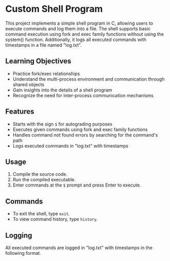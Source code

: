 # Custom Shell Program

This project implements a simple shell program in C, allowing users to execute commands and log them into a file. The shell supports basic command execution using fork and exec family functions without using the system() function. Additionally, it logs all executed commands with timestamps in a file named "log.txt".

## Learning Objectives

- Practice fork/exec relationships
- Understand the multi-process environment and communication through shared objects
- Gain insights into the details of a shell program
- Recognize the need for inter-process communication mechanisms

## Features

- Starts with the sign `$` for autograding purposes
- Executes given commands using fork and exec family functions
- Handles command not found errors by searching for the command's path
- Logs executed commands in "log.txt" with timestamps

## Usage

1. Compile the source code.
2. Run the compiled executable.
3. Enter commands at the `$` prompt and press Enter to execute.

## Commands

- To exit the shell, type `exit`.
- To view command history, type `history`.

## Logging

All executed commands are logged in "log.txt" with timestamps in the following format.

